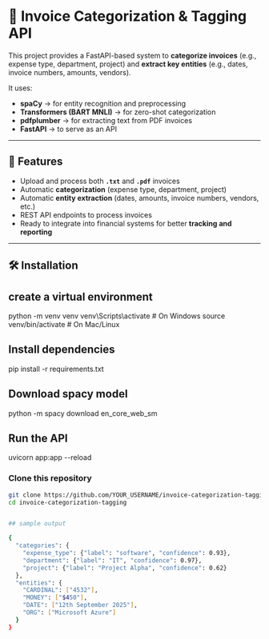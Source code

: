 # 🧾 Invoice Categorization & Tagging API

This project provides a FastAPI-based system to **categorize invoices** (e.g., expense type, department, project) and **extract key entities** (e.g., dates, invoice numbers, amounts, vendors).  

It uses:
- **spaCy** → for entity recognition and preprocessing  
- **Transformers (BART MNLI)** → for zero-shot categorization  
- **pdfplumber** → for extracting text from PDF invoices  
- **FastAPI** → to serve as an API  

---

## 🚀 Features
- Upload and process both **`.txt`** and **`.pdf`** invoices  
- Automatic **categorization** (expense type, department, project)  
- Automatic **entity extraction** (dates, amounts, invoice numbers, vendors, etc.)  
- REST API endpoints to process invoices  
- Ready to integrate into financial systems for better **tracking and reporting**  

---

## 🛠️ Installation

## create a virtual environment
python -m venv venv
venv\Scripts\activate   # On Windows
source venv/bin/activate # On Mac/Linux

## Install dependencies

pip install -r requirements.txt

## Download spacy model 
python -m spacy download en_core_web_sm


## Run the API

uvicorn app:app --reload


###  Clone this repository
```bash
git clone https://github.com/YOUR_USERNAME/invoice-categorization-tagging.git
cd invoice-categorization-tagging


## sample output

{
  "categories": {
    "expense_type": {"label": "software", "confidence": 0.93},
    "department": {"label": "IT", "confidence": 0.97},
    "project": {"label": "Project Alpha", "confidence": 0.62}
  },
  "entities": {
    "CARDINAL": ["4532"],
    "MONEY": ["$450"],
    "DATE": ["12th September 2025"],
    "ORG": ["Microsoft Azure"]
  }
}

